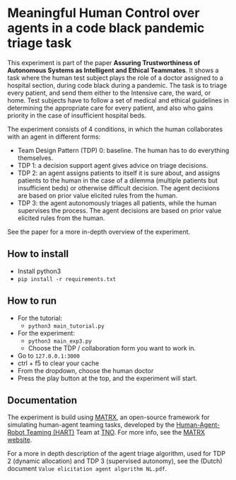 # Meaningful Human Control over agents in a code black pandemic triage task

This experiment is part of the paper **Assuring Trustworthiness of Autonomous Systems as Intelligent and Ethical Teammates**. 
It shows a task where the human test subject plays the role of a doctor assigned to a hospital section, during code black during a pandemic. The task is to triage every patient, and send them either to the Intensive care, the ward, or home. Test subjects have to follow a set of medical and ethical guidelines in determining the appropriate care for every patient, and also who gains priority in the case of insufficient hospital beds. 

The experiment consists of 4 conditions, in which the human collaborates with an agent in different forms:
- Team Design Pattern (TDP) 0: baseline. The human has to do everything themselves.
- TDP 1: a decision support agent gives advice on triage decisions. 
- TDP 2: an agent assigns patients to itself it is sure about, and assigns patients to the human in the case of a dilemma (multiple patients but insufficient beds) or otherwise difficult decision. The agent decisions are based on prior value elicited rules from the human. 
- TDP 3: the agent autonomously triages all patients, while the human supervises the process. The agent decisions are based on prior value elicited rules from the human. 

See the paper for a more in-depth overview of the experiment. 

## How to install 
- Install python3
- `pip install -r requirements.txt` 

## How to run
- For the tutorial: 
  - `python3 main_tutorial.py`
- For the experiment: 
  - `python3 main_exp3.py`
  - Choose the TDP / collaboration form you want to work in. 
- Go to `127.0.0.1:3000`
- ctrl + f5 to clear your cache
- From the dropdown, choose the human doctor
- Press the play button at the top, and the experiment will start. 

## Documentation
The experiment is build using [MATRX](https://github.com/matrx-software/matrx), an open-source framework for simulating human-agent teaming tasks, developed by the [Human-Agent-Robot Teaming (HART)](https://tno-hart.com/) Team at [TNO](https://tno.nl).  For more info, see the [MATRX website](https://github.com/matrx-software/matrx). 

For a more in depth description of the agent triage algorithm, used for TDP 2 (dynamic allocation) and TDP 3 (supervised autonomy), see the (Dutch) document `Value elicitation agent algorithm NL.pdf`. 
